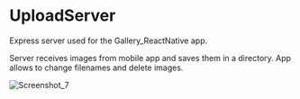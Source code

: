 # UploadServer

Express server used for the Gallery_ReactNative app. 

Server receives images from mobile app and saves them in a directory. App allows to change filenames and delete images.

![Screenshot_7](https://user-images.githubusercontent.com/92259597/182004152-776554f2-7653-412f-800b-7debb8b03c17.png)
